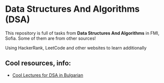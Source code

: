 # Data Structures And Algorithms (DSA)

This repository is full of tasks from **Data Structures And Algorithms** in FMI, Sofia. Some of them are from other sources!

Using HackerRank, LeetCode and other websites to learn additionally

Cool resources, info:
-

- [Cool Lectures for DSA in Bulgarian](https://www.informatika.bg/lectures/all)
